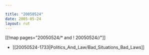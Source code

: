 ```yaml
---

title: "20050524"
date: 2005-05-24
layout: rut
---
```


[[!map pages="20050524/* and ! 20050524/*/*"]]
* [[20050524-1733|Politics_And_Law/Bad_Situations_Bad_Laws]]
